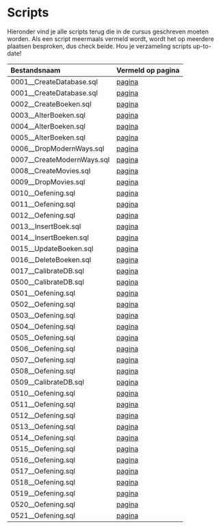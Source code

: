 # Scripts

Hieronder vind je alle scripts terug die in de cursus geschreven moeten worden. Als een script meermaals vermeld wordt, wordt het op meerdere plaatsen besproken, dus check beide. Hou je verzameling scripts up-to-date!

| Bestandsnaam | Vermeld op pagina |
| :--- | :--- |
| 0001\_\_CreateDatabase.sql | [pagina](https://apwt.gitbook.io/cursus-databanken/semester-1-intro/deeltalen/ddl/create) |
| 0001\_\_CreateDatabase.sql | [pagina](https://apwt.gitbook.io/cursus-databanken/semester-1-intro/deeltalen/ddl/create) |
| 0002\_\_CreateBoeken.sql | [pagina](https://apwt.gitbook.io/cursus-databanken/semester-1-intro/deeltalen/ddl/create) |
| 0003\_\_AlterBoeken.sql | [pagina](https://apwt.gitbook.io/cursus-databanken/semester-1-intro/deeltalen/ddl/alter) |
| 0004\_\_AlterBoeken.sql | [pagina](https://apwt.gitbook.io/cursus-databanken/semester-1-intro/deeltalen/ddl/alter) |
| 0005\_\_AlterBoeken.sql | [pagina](https://apwt.gitbook.io/cursus-databanken/semester-1-intro/deeltalen/ddl/alter) |
| 0006\_\_DropModernWays.sql | [pagina](https://apwt.gitbook.io/cursus-databanken/semester-1-intro/deeltalen/ddl/drop) |
| 0007\_\_CreateModernWays.sql | [pagina](https://apwt.gitbook.io/cursus-databanken/semester-1-intro/deeltalen/ddl/drop) |
| 0008\_\_CreateMovies.sql | [pagina](https://apwt.gitbook.io/cursus-databanken/semester-1-intro/deeltalen/ddl/drop) |
| 0009\_\_DropMovies.sql | [pagina](https://apwt.gitbook.io/cursus-databanken/semester-1-intro/deeltalen/ddl/drop) |
| 0010\_\_Oefening.sql | [pagina](https://apwt.gitbook.io/cursus-databanken/semester-1-intro/deeltalen/ddl/oefeningen) |
| 0011\_\_Oefening.sql | [pagina](https://apwt.gitbook.io/cursus-databanken/semester-1-intro/deeltalen/ddl/oefeningen) |
| 0012\_\_Oefening.sql | [pagina](https://apwt.gitbook.io/cursus-databanken/semester-1-intro/deeltalen/ddl/oefeningen) |
| 0013\_\_InsertBoek.sql | [pagina](https://apwt.gitbook.io/cursus-databanken/semester-1-intro/deeltalen/dml/insert) |
| 0014\_\_InsertBoeken.sql | [pagina](https://apwt.gitbook.io/cursus-databanken/semester-1-intro/deeltalen/dml/insert) |
| 0015\_\_UpdateBoeken.sql | [pagina](https://apwt.gitbook.io/cursus-databanken/semester-1-intro/deeltalen/dml/update) |
| 0016\_\_DeleteBoeken.sql | [pagina](https://apwt.gitbook.io/cursus-databanken/semester-1-intro/deeltalen/dml/delete) |
| 0017\_\_CalibrateDB.sql | [pagina](https://apwt.gitbook.io/cursus-databanken/semester-1-intro/deeltalen/ddl/oefeningen-labo) |
| 0500\_\_CalibrateDB.sql | [pagina](https://apwt.gitbook.io/cursus-databanken/semester-1-intro/deeltalen/ddl/oefeningen-labo) |
| 0501\_\_Oefening.sql | [pagina](https://apwt.gitbook.io/cursus-databanken/semester-1-intro/deeltalen/ddl/oefeningen-labo) |
| 0502\_\_Oefening.sql | [pagina](https://apwt.gitbook.io/cursus-databanken/semester-1-intro/deeltalen/ddl/oefeningen-labo) |
| 0503\_\_Oefening.sql | [pagina](https://apwt.gitbook.io/cursus-databanken/semester-1-intro/deeltalen/ddl/oefeningen-labo) |
| 0504\_\_Oefening.sql | [pagina](https://apwt.gitbook.io/cursus-databanken/semester-1-intro/deeltalen/ddl/oefeningen-labo) |
| 0505\_\_Oefening.sql | [pagina](https://apwt.gitbook.io/cursus-databanken/semester-1-intro/deeltalen/ddl/oefeningen-labo) |
| 0506\_\_Oefening.sql | [pagina](https://apwt.gitbook.io/cursus-databanken/semester-1-intro/deeltalen/ddl/oefeningen-labo) |
| 0507\_\_Oefening.sql | [pagina](https://apwt.gitbook.io/cursus-databanken/semester-1-intro/deeltalen/ddl/oefeningen-labo) |
| 0508\_\_Oefening.sql | [pagina](https://apwt.gitbook.io/cursus-databanken/semester-1-intro/deeltalen/ddl/oefeningen-labo) |
| 0509\_\_CalibrateDB.sql | [pagina](https://apwt.gitbook.io/cursus-databanken/semester-1-intro/deeltalen/dml/oefeningen-labo) |
| 0510\_\_Oefening.sql | [pagina](https://apwt.gitbook.io/cursus-databanken/semester-1-intro/deeltalen/dml/oefeningen-labo) |
| 0511\_\_Oefening.sql | [pagina](https://apwt.gitbook.io/cursus-databanken/semester-1-intro/deeltalen/dml/oefeningen-labo) |
| 0512\_\_Oefening.sql | [pagina](https://apwt.gitbook.io/cursus-databanken/semester-1-intro/deeltalen/dml/oefeningen-labo) |
| 0513\_\_Oefening.sql | [pagina](https://apwt.gitbook.io/cursus-databanken/semester-1-intro/deeltalen/dml/oefeningen-labo) |
| 0514\_\_Oefening.sql | [pagina](https://apwt.gitbook.io/cursus-databanken/semester-1-intro/deeltalen/dml/oefeningen-labo) |
| 0515\_\_Oefening.sql | [pagina](https://apwt.gitbook.io/cursus-databanken/semester-1-intro/deeltalen/dml/oefeningen-labo) |
| 0516\_\_Oefening.sql | [pagina](https://apwt.gitbook.io/cursus-databanken/semester-1-intro/deeltalen/dml/oefeningen-labo) |
| 0517\_\_Oefening.sql | [pagina](https://apwt.gitbook.io/cursus-databanken/semester-1-intro/deeltalen/dml/oefeningen-labo) |
| 0518\_\_Oefening.sql | [pagina](https://apwt.gitbook.io/cursus-databanken/semester-1-intro/deeltalen/dml/oefeningen-labo) |
| 0519\_\_Oefening.sql | [pagina](https://apwt.gitbook.io/cursus-databanken/semester-1-intro/deeltalen/dml/oefeningen-labo) |
| 0520\_\_Oefening.sql | [pagina](https://apwt.gitbook.io/cursus-databanken/semester-1-intro/deeltalen/dml/oefeningen-labo) |
| 0521\_\_Oefening.sql | [pagina](https://apwt.gitbook.io/cursus-databanken/semester-1-intro/deeltalen/dml/oefeningen-labo) |

